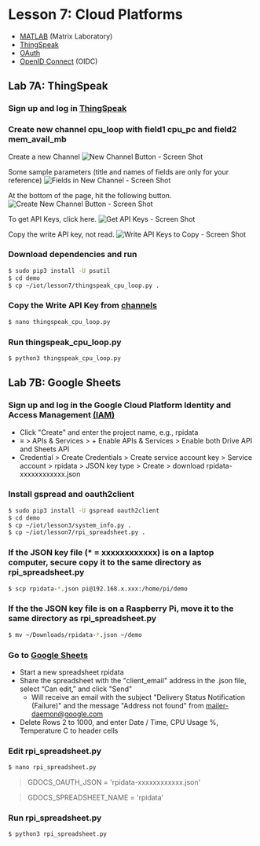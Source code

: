 # Lesson 7: Cloud Platforms

* [MATLAB](https://en.wikipedia.org/wiki/MATLAB) (Matrix Laboratory)
* [ThingSpeak](https://en.wikipedia.org/wiki/ThingSpeak)
* [OAuth](https://en.wikipedia.org/wiki/OAuth)
* [OpenID Connect](https://en.wikipedia.org/wiki/OpenID_Connect) (OIDC)

## Lab 7A: ThingSpeak

### Sign up and log in [ThingSpeak](https://thingspeak.com)

### Create new channel cpu_loop with field1 cpu_pc and field2 mem_avail_mb

Create a new Channel
<img src="https://i.ibb.co/BjtjmXt/Screen-Shot-2020-11-25-at-11-22-37-PM.png" alt="New Channel Button - Screen Shot" border="0">

Some sample parameters (title and names of fields are only for your reference)
<img src="https://i.ibb.co/JvxD53R/Io-T-Lab-New-Channel-Fields.png" alt="Fields in New Channel - Screen Shot" border="0">

At the bottom of the page, hit the following button.
<img src="https://i.ibb.co/RTHV4Np/Screen-Shot-2020-11-25-at-11-29-51-PM.png" alt="Create New Channel Button - Screen Shot" border="0">

To get API Keys, click here.
<img src="https://i.ibb.co/y04jM8q/Get-API-Keys.png" alt="Get API Keys - Screen Shot" border="0">

Copy the write API key, not read.
<img src="https://i.ibb.co/kgbwR4T/API-Keys-to-Copy.png" alt="Write API Keys to Copy - Screen Shot" border="0">

### Download dependencies and run

```sh
$ sudo pip3 install -U psutil
$ cd demo
$ cp ~/iot/lesson7/thingspeak_cpu_loop.py .
```
### Copy the Write API Key from [channels](https://thingspeak.com/channels)
```sh
$ nano thingspeak_cpu_loop.py
```
### Run thingspeak_cpu_loop.py
```sh
$ python3 thingspeak_cpu_loop.py
```
## Lab 7B: Google Sheets

### Sign up and log in the Google Cloud Platform Identity and Access Management [(IAM)](https://console.developers.google.com/projectselector/iam-admin/iam)

* Click "Create" and enter the project name, e.g., rpidata
* &equiv; > APIs & Services > + Enable APIs & Services > Enable both Drive API and Sheets API
* Credential > Create Credentials > Create service account key > Service account > rpidata > JSON key type > Create > download rpidata-xxxxxxxxxxxx.json

### Install gspread and oauth2client
```sh
$ sudo pip3 install -U gspread oauth2client
$ cd demo
$ cp ~/iot/lesson3/system_info.py .
$ cp ~/iot/lesson7/rpi_spreadsheet.py .
```
### If the JSON key file (* = xxxxxxxxxxxx) is on a laptop computer, secure copy it to the same directory as rpi_spreadsheet.py
```sh
$ scp rpidata-*.json pi@192.168.x.xxx:/home/pi/demo
```
### If the the JSON key file is on a Raspberry Pi, move it to the same directory as rpi_spreadsheet.py
```sh
$ mv ~/Downloads/rpidata-*.json ~/demo
```

### Go to [Google Sheets](https://docs.google.com/spreadsheets/u/0)

* Start a new spreadsheet rpidata
* Share the spreadsheet with the "client_email" address in the .json file, select “Can edit,” and click "Send"
  * Will receive an email with the subject "Delivery Status Notification (Failure)" and the message "Address not found" from mailer-daemon@google.com
* Delete Rows 2 to 1000, and enter Date / Time, CPU Usage %, Temperature C to header cells

### Edit rpi_spreadsheet.py

```sh
$ nano rpi_spreadsheet.py
```
> GDOCS_OAUTH_JSON = 'rpidata-xxxxxxxxxxxx.json'

> GDOCS_SPREADSHEET_NAME = 'rpidata'

### Run rpi_spreadsheet.py
```sh
$ python3 rpi_spreadsheet.py
```
